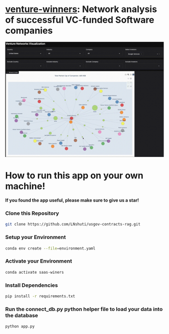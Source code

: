 # [venture-winners](https://leoncensh-networkx-saas.hf.space/): Network analysis of successful VC-funded Software companies

![nets](googleventures.gif)

# How to run this app on your own machine! 

**If you found the app useful, please make sure to give us a star!**

### Clone this Repository

```bash
git clone https://github.com/LNshuti/usgov-contracts-rag.git
```

### Setup your Environment
```bash
conda env create --file=environment.yaml
```

### Activate your Environment
```bash
conda activate saas-winers
```

### Install Dependencies
```bash 
pip install -r requirements.txt
```

### Run the **connect_db.py** python helper file to load your data into the database
```bash
python app.py
```
